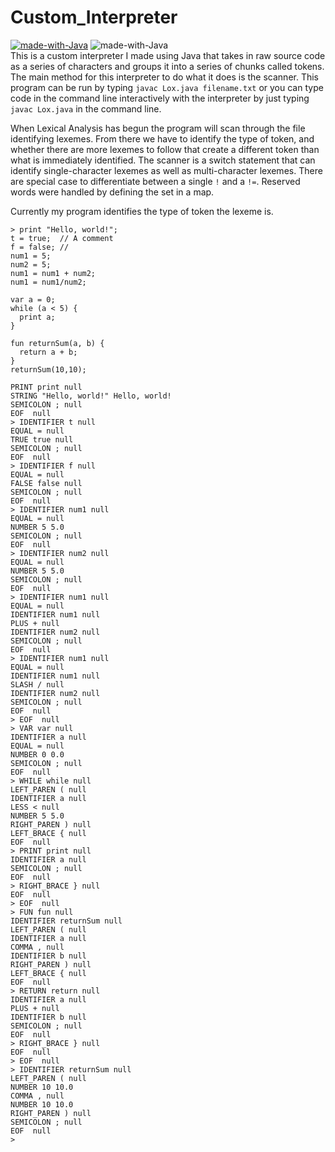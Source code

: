 # Custom_Interpreter
[![made-with-Java](https://img.shields.io/badge/Made%20With-Java-blue?logo=appveyor&style=Java)](https://www.python.org/)
![made-with-Java](https://img.shields.io/appveyor/build/damirgafic/custom-interpreter)<br />
This is a custom interpreter I made using Java that takes in raw source code as a series of characters and groups it into a series of chunks called tokens. 
The main method for this interpreter to do what it does is the scanner. This program can be run by typing
``` javac Lox.java filename.txt ```
or you can type code
in the command line interactively with the interpreter by just typing  
``` javac Lox.java ```
in the command line. 

When Lexical Analysis has begun the program will scan through the file identifying lexemes. From there we have to identify the type of token, and 
whether there are more lexemes to follow that create a different token than what is immediately identified. The scanner is a switch statement that can identify 
single-character lexemes as well as multi-character lexemes. There are special case to differentiate between a single ```!``` and a ```!=```. Reserved words were 
handled by defining the set in a map.

Currently my program identifies the type of token the lexeme is. 
```
> print "Hello, world!";
t = true;  // A comment
f = false; //
num1 = 5;
num2 = 5;
num1 = num1 + num2;
num1 = num1/num2;

var a = 0;
while (a < 5) {
  print a;
}

fun returnSum(a, b) {
  return a + b;
}
returnSum(10,10);

PRINT print null
STRING "Hello, world!" Hello, world!
SEMICOLON ; null
EOF  null
> IDENTIFIER t null
EQUAL = null
TRUE true null
SEMICOLON ; null
EOF  null
> IDENTIFIER f null
EQUAL = null
FALSE false null
SEMICOLON ; null
EOF  null
> IDENTIFIER num1 null
EQUAL = null
NUMBER 5 5.0
SEMICOLON ; null
EOF  null
> IDENTIFIER num2 null
EQUAL = null
NUMBER 5 5.0
SEMICOLON ; null
EOF  null
> IDENTIFIER num1 null
EQUAL = null
IDENTIFIER num1 null
PLUS + null
IDENTIFIER num2 null
SEMICOLON ; null
EOF  null
> IDENTIFIER num1 null
EQUAL = null
IDENTIFIER num1 null
SLASH / null
IDENTIFIER num2 null
SEMICOLON ; null
EOF  null
> EOF  null
> VAR var null
IDENTIFIER a null
EQUAL = null
NUMBER 0 0.0
SEMICOLON ; null
EOF  null
> WHILE while null
LEFT_PAREN ( null
IDENTIFIER a null
LESS < null
NUMBER 5 5.0
RIGHT_PAREN ) null
LEFT_BRACE { null
EOF  null
> PRINT print null
IDENTIFIER a null
SEMICOLON ; null
EOF  null
> RIGHT_BRACE } null
EOF  null
> EOF  null
> FUN fun null
IDENTIFIER returnSum null
LEFT_PAREN ( null
IDENTIFIER a null
COMMA , null
IDENTIFIER b null
RIGHT_PAREN ) null
LEFT_BRACE { null
EOF  null
> RETURN return null
IDENTIFIER a null
PLUS + null
IDENTIFIER b null
SEMICOLON ; null
EOF  null
> RIGHT_BRACE } null
EOF  null
> EOF  null
> IDENTIFIER returnSum null
LEFT_PAREN ( null
NUMBER 10 10.0
COMMA , null
NUMBER 10 10.0
RIGHT_PAREN ) null
SEMICOLON ; null
EOF  null
> 
```
